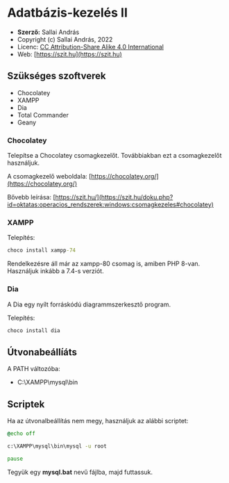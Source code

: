 # Adatbázis-kezelés II

* **Szerző:** Sallai András
* Copyright (c) Sallai András, 2022
* Licenc: [CC Attribution-Share Alike 4.0 International](https://creativecommons.org/licenses/by-sa/4.0/)
* Web: [https://szit.hu](https://szit.hu)

## Szükséges szoftverek

* Chocolatey
* XAMPP
* Dia
* Total Commander
* Geany

### Chocolatey

Telepítse a Chocolatey csomagkezelőt. Továbbiakban ezt a csomagkezelőt használjuk.

A csomagkezelő weboldala:
[https://chocolatey.org/](https://chocolatey.org/)

Bővebb leírása:
[https://szit.hu/](https://szit.hu/doku.php?id=oktatas:operacios_rendszerek:windows:csomagkezeles#chocolatey)

### XAMPP

Telepítés:

```cmd
choco install xampp-74
```

Rendelkezésre áll már az xampp-80 csomag is, amiben PHP 8-van.
Használjuk inkább a 7.4-s verziót.

### Dia

A Dia egy nyílt forráskódú diagrammszerkesztő program.

Telepítés:

```cmd
choco install dia
```

## Útvonabeállíáts

A PATH változóba:

* C:\XAMPP\mysql\bin

## Scriptek

Ha az útvonalbeállítás nem megy,
használjuk az alábbi scriptet:

```cmd
@echo off

c:\XAMPP\mysql\bin\mysql -u root

pause
```

Tegyük egy **mysql.bat** nevű fájlba, majd
futtassuk.

